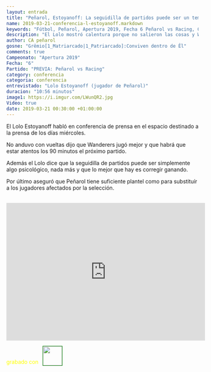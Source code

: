 ```yaml
---
layout: entrada
title: "Peñarol, Estoyanoff: La seguidilla de partidos puede ser un tema psicológico nada más"
name: 2019-03-21-conferencia-l-estoyanoff.markdown
keywords: "Fútbol, Peñarol, Apertura 2019, Fecha 6 Peñarol vs Racing, Conferencia, L. Estoyanoff, Video"
description: "El Lolo mostró calentura porque no salieron las cosas y Wanderers jugó a placer, Lolo restó importancia a la seguidilla y sobre los jugadores afectados a selección dijo que hay plantel para suplirlos"
author: CA peñarol
gosne: "Grêmio[1_Matriarcado|1_Patriarcado]:Conviven dentro de Êl"
comments: true
Campeonato: "Apertura 2019"
Fecha: "6"
Partido: "PREVIA: Peñarol vs Racing"
category: conferencia
categoria: conferencia
entrevistado: "Lolo Estoyanoff (jugador de Peñarol)"
duracion: "10:56 minutos"
image1: https://i.imgur.com/LWunQR2.jpg
Video: true
date: 2019-03-21 00:30:00 +01:00:00
---
```

<!---
Campeonato: <span>{{ page.Campeonato }}</span><br>
Fecha: <span>{{ page.Fecha }}</span><br>
Encuentro: <span>{{ page.Partido }}</span><br>-->

El Lolo Estoyanoff habló en conferencia de prensa en el espacio destinado a la prensa de los días miércoles.

No anduvo con vueltas dijo que Wanderers jugó mejor y que habrá que estar atentos los 90 minutos el próximo partido.

Además el Lolo dice que la seguidilla de partidos puede ser simplemente algo psicológico, nada más y que lo mejor que hay es corregir ganando.

Por último aseguró que Peñarol tiene suficiente plantel como para substituír a los jugadores afectados por la selección.

<br>

<iframe width="521" height="360" src="https://www.youtube.com/embed/enmThlHyuo8" frameborder="0" allow="accelerometer; autoplay; encrypted-media; gyroscope; picture-in-picture" allowfullscreen></iframe>

<span style="color:yellow;">grabado con</span> <a href="http://ffmpeg.org"><img src="{{ site.url }}/images/ffmpeg.png" width="50px" style="border:1px solid green;vertical-align: sub;margin-left:7px;"></a>
